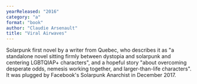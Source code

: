 ```yaml
---
yearReleased: "2016"
category: "a"
format: "book"
author: "Claudie Arsenault"
title: "Viral Airwaves"
---
```

Solarpunk first novel by a writer from Quebec, who  describes it as "a standalone novel sitting firmly between dystopia and  solarpunk and centering LGBTQIAP+ characters", and a hopeful story "about  overcoming desperate odds, nemesis working together, and larger-than-life  characters". It was plugged by Facebook's Solarpunk Anarchist in December 2017.
 
